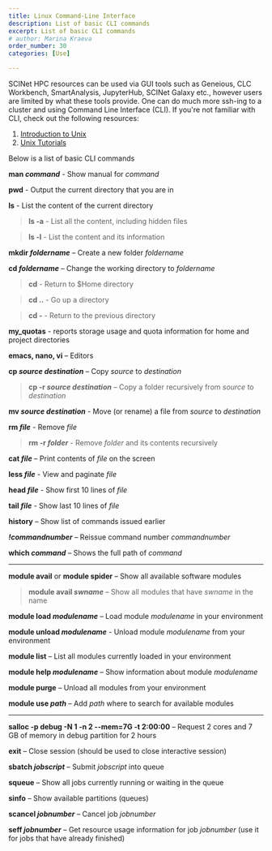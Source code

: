 ```yaml
---
title: Linux Command-Line Interface
description: List of basic CLI commands
excerpt: List of basic CLI commands
# author: Marina Kraeva
order_number: 30
categories: [Use]

---
```


SCINet HPC resources can be used via GUI tools such as Geneious, CLC Workbench, SmartAnalysis, JupyterHub, SCINet Galaxy etc., however users are limited by what these tools provide. One can do much more ssh-ing to a cluster and using Command Line Interface (CLI). If you're not familiar with CLI, check out the following resources: 

1. [Introduction to Unix](https://bioinformaticsworkbook.org/Appendix/Unix/unix-basics-1.html) 
2. [Unix Tutorials](https://www.hpc.iastate.edu/guides/unix-introduction)

Below is a list of basic CLI commands

**man *command*** - Show manual for *command*

**pwd** - Output the current directory that you are in

**ls** - List the content of the current directory

 >**ls -a** - List all the content, including hidden files 

 >**ls -l** - List the content and its information


**mkdir *foldername*** – Create a new folder *foldername*

**cd *foldername*** – Change the working directory to *foldername*

 >**cd** - Return to $Home directory 

 >**cd ..** - Go up a directory 

 >**cd -** - Return to the previous directory


**my_quotas** - reports storage usage and quota information for home and project directories


**emacs, nano, vi** – Editors 

**cp *source destination*** – Copy *source* to *destination*

 >**cp -r *source destination*** – Copy a folder recursively from *source* to *destination*

**mv *source destination*** - Move (or rename) a file from *source* to *destination*

**rm *file*** - Remove *file*

 >**rm -r *folder*** - Remove *folder* and its contents recursively

**cat *file*** – Print contents of *file* on the screen

**less *file*** - View and paginate *file*

**head *file*** - Show first 10 lines of *file* 

**tail *file*** - Show last 10 lines of *file*


**history** – Show list of commands issued earlier

***!commandnumber*** – Reissue command number *commandnumber*


**which *command*** – Shows the full path of *command*

---

**module avail** or **module spider** – Show all available software modules

>**module avail *swname*** – Show all modules that have *swname* in the name

**module load *modulename*** – Load module *modulename* in your environment

**module unload *modulename*** - Unload module *modulename* from your environment

**module list** – List all modules currently loaded in your environment

**module help *modulename*** – Show information about module *modulename*

**module purge** – Unload all modules from your environment

**module use *path*** – Add *path* where to search for available modules

---

**salloc -p debug -N 1 -n 2 --mem=7G -t 2:00:00** – Request 2 cores and 7 GB of memory in debug partition for 2 hours

**exit** – Close session (should be used to close interactive session)

**sbatch *jobscript*** – Submit *jobscript* into queue

**squeue** – Show all jobs currently running or waiting in the queue

**sinfo** – Show available partitions (queues)

**scancel *jobnumber*** – Cancel job *jobnumber*

**seff *jobnumber*** – Get resource usage information for job *jobnumber* (use it for jobs that have already finished)


